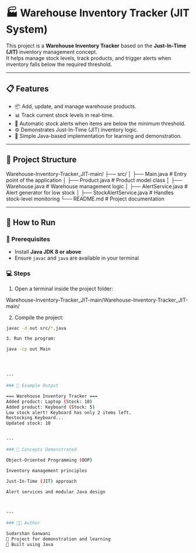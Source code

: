 # 🏭 Warehouse Inventory Tracker (JIT System)

This project is a **Warehouse Inventory Tracker** based on the **Just-In-Time (JIT)** inventory management concept.  
It helps manage stock levels, track products, and trigger alerts when inventory falls below the required threshold.

---

## 📋 Features

- 📦 Add, update, and manage warehouse products.
- 📊 Track current stock levels in real-time.
- 🔔 Automatic stock alerts when items are below the minimum threshold.
- ⚙️ Demonstrates Just-In-Time (JIT) inventory logic.
- 🧮 Simple Java-based implementation for learning and demonstration.

---

## 🧠 Project Structure

Warehouse-Inventory-Tracker_JIT-main/ ├── src/ │   ├── Main.java               # Entry point of the application │   ├── Product.java            # Product model class │   ├── Warehouse.java          # Warehouse management logic │   ├── AlertService.java       # Alert generator for low stock │   ├── StockAlertService.java  # Handles stock-level monitoring └── README.md                   # Project documentation

---

## 🚀 How to Run

### 🔧 Prerequisites
- Install **Java JDK 8 or above**
- Ensure `javac` and `java` are available in your terminal

### 💻 Steps
1. Open a terminal inside the project folder:

Warehouse-Inventory-Tracker_JIT-main/Warehouse-Inventory-Tracker_JIT-main/

2. Compile the project:
```bash
javac -d out src/*.java

3. Run the program:

java -cp out Main




---

### 📘 Example Output

=== Warehouse Inventory Tracker ===
Added product: Laptop (Stock: 10)
Added product: Keyboard (Stock: 5)
Low stock alert! Keyboard has only 2 items left.
Restocking Keyboard...
Updated stock: 10


---

### 🧩 Concepts Demonstrated

Object-Oriented Programming (OOP)

Inventory management principles

Just-In-Time (JIT) approach

Alert services and modular Java design



---

### 👨‍💻 Author

Sudarshan Ganwani
📅 Project for demonstration and learning
📍 Built using Java
